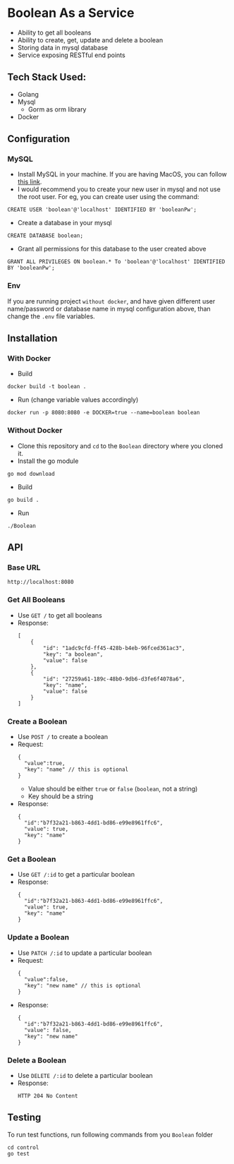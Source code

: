 # Boolean As a Service
- Ability to get all booleans
- Ability to create, get, update and delete a boolean
- Storing data in mysql database
- Service exposing RESTful end points

## Tech Stack Used:
- Golang
- Mysql
  - Gorm as orm library
- Docker

## Configuration

### MySQL
 - Install MySQL in your machine. If you are having MacOS, you can follow [this link](https://flaviocopes.com/mysql-how-to-install/).
 - I would recommend you to create your new user in mysql and not use the root user. For eg, you can create user using the command:
 ```
CREATE USER 'boolean'@'localhost' IDENTIFIED BY 'booleanPw';
 ``` 
  - Create a database in your mysql
  ```
  CREATE DATABASE boolean;
  ``` 

- Grant all permissions for this database to the user created above
```
GRANT ALL PRIVILEGES ON boolean.* To 'boolean'@'localhost' IDENTIFIED BY 'booleanPw';
```

### Env
If you are running project `without docker`, and have given different user name/password or database name in mysql configuration above,  than change the `.env` file variables.

## Installation
### With Docker

- Build
```
docker build -t boolean .
```

- Run (change variable values accordingly)
```
docker run -p 8080:8080 -e DOCKER=true --name=boolean boolean
```

### Without Docker
 - Clone this repository and `cd` to the `Boolean` directory where you cloned it.
 - Install the go module
 ```
 go mod download
 ```
 - Build
 ```
 go build .
 ```
 - Run
 ```
 ./Boolean
```


## API
### Base URL
```
http://localhost:8080
```

### Get All Booleans
- Use `GET /` to get all booleans
- Response: 
  ```
  [
      {
          "id": "1adc9cfd-ff45-428b-b4eb-96fced361ac3",
          "key": "a boolean",
          "value": false
      },
      {
          "id": "27259a61-189c-48b0-9db6-d3fe6f4078a6",
          "key": "name",
          "value": false
      }
  ]
  ```

### Create a Boolean
 - Use `POST /` to create a boolean
 - Request:
    ```
    {
      "value":true,
      "key": "name" // this is optional
    }
    ```
    - Value should be either `true` or `false` (`boolean`, not a string)
    - Key should be a string
 - Response:
    ```
    {
      "id":"b7f32a21-b863-4dd1-bd86-e99e8961ffc6",
      "value": true,
      "key": "name"
    } 
    ```

### Get a Boolean
- Use `GET /:id` to get a particular boolean
- Response:
  ```
  {
    "id":"b7f32a21-b863-4dd1-bd86-e99e8961ffc6",
    "value": true,
    "key": "name"
  }
  ```

### Update a Boolean
- Use `PATCH /:id` to update a particular boolean
- Request:
  ```
  {
    "value":false,
    "key": "new name" // this is optional
  }
  ```
- Response:
  ```
  {
    "id":"b7f32a21-b863-4dd1-bd86-e99e8961ffc6",
    "value": false,
    "key": "new name"
  }
  ```

### Delete a Boolean
- Use `DELETE /:id` to delete a particular boolean
- Response:
  ```
  HTTP 204 No Content
  ```

## Testing
To run test functions, run following commands from you `Boolean` folder
```
cd control
go test
```